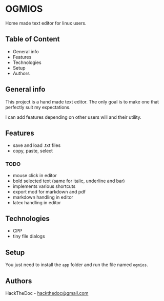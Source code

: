 # OGMIOS

Home made text editor for linux users.

## Table of Content

- General info
- Features
- Technologies
- Setup
- Authors

## General info

This project is a hand made text editor.
The only goal is to make one that perfectly suit my expectations.

I can add features depending on other users will and their utility.

## Features

- save and load .txt files
- copy, paste, select

### TODO

- mouse click in editor
- bold selected text (same for italic, underline and bar)
- implements various shortcuts
- export mod for markdown and pdf
- markdown handling in editor
- latex handling in editor

## Technologies

- CPP
- tiny file dialogs

## Setup

You just need to install the `app` folder and run the file named `ogmios`.

## Authors

HackTheDoc - <hackthedoc@gmail.com>
